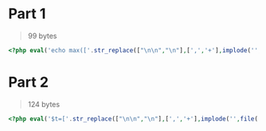 # Part 1

> 99 bytes

```php
<?php eval('echo max(['.str_replace(["\n\n","\n"],[',','+'],implode('',file('input.txt'))).'0]);');
```

# Part 2

> 124 bytes

```php
<?php eval('$t=['.str_replace(["\n\n","\n"],[',','+'],implode('',file('input.txt'))).'0];');rsort($t);echo$t[0]+$t[1]+$t[2];
```
